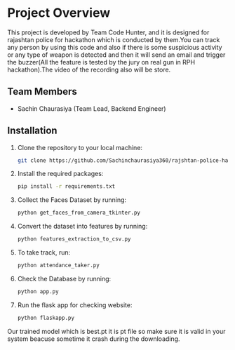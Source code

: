 # Project Overview

This project is developed by Team Code Hunter, and it is designed for rajashtan police for hackathon which is conducted by them.You can track any person by using this code and also if there is some suspicious activity or any type of weapon is detected and then it will send an email and trigger the buzzer(All the feature is tested by the jury on real gun in RPH hackathon).The video of the recording also will be store.

## Team Members

- Sachin Chaurasiya (Team Lead, Backend Engineer)


## Installation

1. Clone the repository to your local machine:
   ```bash
   git clone https://github.com/Sachinchaurasiya360/rajshtan-police-hackathon
   ```

2. Install the required packages:
   ```bash
   pip install -r requirements.txt
   ```

1. Collect the Faces Dataset by running:
   ```bash
   python get_faces_from_camera_tkinter.py
   ```

2. Convert the dataset into features by running:
   ```bash
   python features_extraction_to_csv.py
   ```

3. To take track, run:
   ```bash
   python attendance_taker.py
   ```

4. Check the Database by running:
   ```bash
   python app.py
   ```
5. Run the flask app for checking website:
   ```bash
   python flaskapp.py
   ```

Our trained model which is best.pt it is pt file so make sure it is valid in your system beacuse sometime it crash during the downloading.


